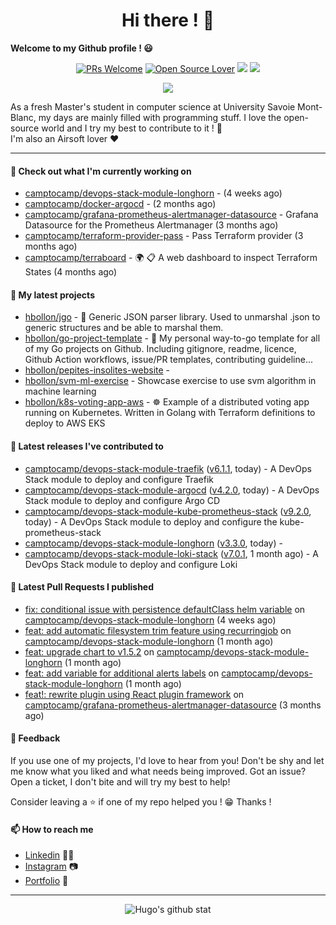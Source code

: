<h1 align="center">Hi there ! 👋</h1>

**Welcome to my Github profile ! 😃** <br/>

<p align="center"> 
    <a href="https://github.com/hbollon/"><img src="https://img.shields.io/badge/PRs-welcome-brightgreen.svg?style=flat&logo=github" alt="PRs Welcome"></a> 
    <a href="https://github.com/hbollon/"><img src="https://badges.frapsoft.com/os/v2/open-source.svg?v=103" alt="Open Source Lover"></a>
    <a href="https://github.com/hbollon/"><img src="https://komarev.com/ghpvc/?username=hbollon"></a>
    <a href="https://github.com/hbollon/"><img src="https://img.shields.io/github/followers/hbollon.svg?label=Follow%20@hbollon&style=social"></a>
</p>

<p align="center"> 
    <a href="https://github.com/ryo-ma/github-profile-trophy"><img src="https://github-profile-trophy.vercel.app/?username=hbollon&theme=onedark&margin-w=15&margin-h=15&no-frame=true&column=7"/></a>
</p>

As a fresh Master's student in computer science at University Savoie Mont-Blanc, my days are mainly filled with programming stuff. I love the open-source world and I try my best to contribute to it ! 🙈 <br/>
I'm also an Airsoft lover ❤️

<hr>

#### 👷 Check out what I'm currently working on

- [camptocamp/devops-stack-module-longhorn](https://github.com/camptocamp/devops-stack-module-longhorn) -  (4 weeks ago)
- [camptocamp/docker-argocd](https://github.com/camptocamp/docker-argocd) -  (2 months ago)
- [camptocamp/grafana-prometheus-alertmanager-datasource](https://github.com/camptocamp/grafana-prometheus-alertmanager-datasource) - Grafana Datasource for the Prometheus Alertmanager (3 months ago)
- [camptocamp/terraform-provider-pass](https://github.com/camptocamp/terraform-provider-pass) - Pass Terraform provider (3 months ago)
- [camptocamp/terraboard](https://github.com/camptocamp/terraboard) - :earth_africa: :clipboard:  A web dashboard to inspect Terraform States  (4 months ago)

#### 🌱 My latest projects

- [hbollon/jgo](https://github.com/hbollon/jgo) - 📔 Generic JSON parser library. Used to unmarshal .json to generic structures and be able to marshal them.
- [hbollon/go-project-template](https://github.com/hbollon/go-project-template) - 📜 My personal way-to-go template for all of my Go projects on Github. Including gitignore, readme, licence, Github Action workflows, issue/PR templates, contributing guideline...
- [hbollon/pepites-insolites-website](https://github.com/hbollon/pepites-insolites-website) - 
- [hbollon/svm-ml-exercise](https://github.com/hbollon/svm-ml-exercise) - Showcase exercise to use svm algorithm in machine learning 
- [hbollon/k8s-voting-app-aws](https://github.com/hbollon/k8s-voting-app-aws) - :wheel_of_dharma: Example of a distributed voting app running on Kubernetes. Written in Golang with Terraform definitions to deploy to AWS EKS

#### 🔭 Latest releases I've contributed to

- [camptocamp/devops-stack-module-traefik](https://github.com/camptocamp/devops-stack-module-traefik) ([v6.1.1](https://github.com/camptocamp/devops-stack-module-traefik/releases/tag/v6.1.1), today) - A DevOps Stack module to deploy and configure Traefik
- [camptocamp/devops-stack-module-argocd](https://github.com/camptocamp/devops-stack-module-argocd) ([v4.2.0](https://github.com/camptocamp/devops-stack-module-argocd/releases/tag/v4.2.0), today) - A DevOps Stack module to deploy and configure Argo CD
- [camptocamp/devops-stack-module-kube-prometheus-stack](https://github.com/camptocamp/devops-stack-module-kube-prometheus-stack) ([v9.2.0](https://github.com/camptocamp/devops-stack-module-kube-prometheus-stack/releases/tag/v9.2.0), today) - A DevOps Stack module to deploy and configure the kube-prometheus-stack
- [camptocamp/devops-stack-module-longhorn](https://github.com/camptocamp/devops-stack-module-longhorn) ([v3.3.0](https://github.com/camptocamp/devops-stack-module-longhorn/releases/tag/v3.3.0), today) - 
- [camptocamp/devops-stack-module-loki-stack](https://github.com/camptocamp/devops-stack-module-loki-stack) ([v7.0.1](https://github.com/camptocamp/devops-stack-module-loki-stack/releases/tag/v7.0.1), 1 month ago) - A DevOps Stack module to deploy and configure Loki

#### 🔨 Latest Pull Requests I published

- [fix: conditional issue with persistence defaultClass helm variable](https://github.com/camptocamp/devops-stack-module-longhorn/pull/25) on [camptocamp/devops-stack-module-longhorn](https://github.com/camptocamp/devops-stack-module-longhorn) (4 weeks ago)
- [feat: add automatic filesystem trim feature using recurringjob](https://github.com/camptocamp/devops-stack-module-longhorn/pull/22) on [camptocamp/devops-stack-module-longhorn](https://github.com/camptocamp/devops-stack-module-longhorn) (1 month ago)
- [feat: upgrade chart to v1.5.2](https://github.com/camptocamp/devops-stack-module-longhorn/pull/21) on [camptocamp/devops-stack-module-longhorn](https://github.com/camptocamp/devops-stack-module-longhorn) (1 month ago)
- [feat: add variable for additional alerts labels](https://github.com/camptocamp/devops-stack-module-longhorn/pull/20) on [camptocamp/devops-stack-module-longhorn](https://github.com/camptocamp/devops-stack-module-longhorn) (1 month ago)
- [feat!: rewrite plugin using React plugin framework](https://github.com/camptocamp/grafana-prometheus-alertmanager-datasource/pull/149) on [camptocamp/grafana-prometheus-alertmanager-datasource](https://github.com/camptocamp/grafana-prometheus-alertmanager-datasource) (3 months ago)

#### 💬 Feedback

If you use one of my projects, I'd love to hear from you! Don't be shy and let me know what you liked
and what needs being improved. Got an issue? Open a ticket, I don't bite and will try my best to help!

Consider leaving a ⭐ if one of my repo helped you ! 😁 Thanks !

#### 📫 How to reach me
- <a href="https://www.linkedin.com/in/hugobollon">Linkedin</a> 👨‍💼
- <a href="https://www.instagram.com/_hbollon">Instagram</a> 📷
- <a href="https://hugobollon.me">Portfolio</a> 💼

<hr>

<div align="center">
    <a>
        <img alt="Hugo's github stat" src="https://github-readme-stats.vercel.app/api?username=hbollon&count_private=true&show_icons=true&theme=dark&include_all_commits=true" />
    </a>
</div>
